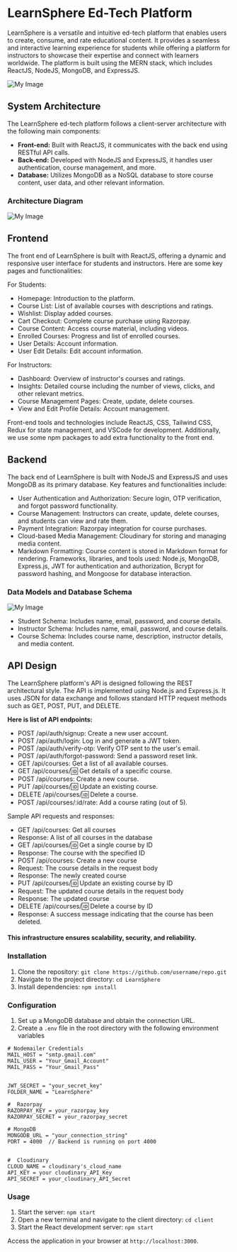 # LearnSphere Ed-Tech Platform

LearnSphere is a versatile and intuitive ed-tech platform that enables users to create, consume, and rate educational content. It provides a seamless and interactive learning experience for students while offering a platform for instructors to showcase their expertise and connect with learners worldwide. The platform is built using the MERN stack, which includes ReactJS, NodeJS, MongoDB, and ExpressJS.

![My Image](https://drive.google.com/uc?export=view&id=1z1YDgOqtNjhrQntvEn-YRFrBx8lY5ct5 "My Image from Google Drive")

## System Architecture
The LearnSphere ed-tech platform follows a client-server architecture with the following main components:
- **Front-end:** Built with ReactJS, it communicates with the back end using RESTful API calls.
- **Back-end:** Developed with NodeJS and ExpressJS, it handles user authentication, course management, and more.
- **Database:** Utilizes MongoDB as a NoSQL database to store course content, user data, and other relevant information.

### Architecture Diagram
![My Image](https://drive.google.com/uc?export=view&id=1jZkgLWHo5b8xD4AwMQ1Q3NrQHzkXSLIj "My Image from Google Drive")

## Frontend

The front end of LearnSphere is built with ReactJS, offering a dynamic and responsive user interface for students and instructors. Here are some key pages and functionalities:

For Students:

- Homepage: Introduction to the platform.
- Course List: List of available courses with descriptions and ratings.
- Wishlist: Display added courses.
- Cart Checkout: Complete course purchase using Razorpay.
- Course Content: Access course material, including videos.
- Enrolled Courses: Progress and list of enrolled courses.
- User Details: Account information.
- User Edit Details: Edit account information.

For Instructors:

- Dashboard: Overview of instructor's courses and ratings.
- Insights: Detailed course including the number of views, clicks, and other relevant metrics.
- Course Management Pages: Create, update, delete courses.
- View and Edit Profile Details: Account management.

Front-end tools and technologies include ReactJS, CSS, Tailwind CSS, Redux for state management, and VSCode for development. Additionally, we use some npm packages to add extra functionality to the front end.

## Backend

The back end of LearnSphere is built with NodeJS and ExpressJS and uses MongoDB as its primary database. Key features and functionalities include:

- User Authentication and Authorization: Secure login, OTP verification, and forgot password functionality.
- Course Management: Instructors can create, update, delete courses, and students can view and rate them.
- Payment Integration: Razorpay integration for course purchases.
- Cloud-based Media Management: Cloudinary for storing and managing media content.
- Markdown Formatting: Course content is stored in Markdown format for rendering.
Frameworks, libraries, and tools used: Node.js, MongoDB, Express.js, JWT for authentication and authorization, Bcrypt for password hashing, and Mongoose for database interaction.

### Data Models and Database Schema
![My Image](https://drive.google.com/uc?export=view&id=19X0SDmnwye4GXZ8JnkBom4QbPMGGhKy6 "My Image from Google Drive")


- Student Schema: Includes name, email, password, and course details.
- Instructor Schema: Includes name, email, password, and course details.
- Course Schema: Includes course name, description, instructor details, and media content.

## API Design

The LearnSphere platform's API is designed following the REST architectural style. The API is implemented using Node.js and Express.js. It uses JSON for data exchange and follows standard HTTP request methods such as GET, POST, PUT, and DELETE.

**Here is list of API endpoints:**

- POST /api/auth/signup: Create a new user account.
- POST /api/auth/login: Log in and generate a JWT token.
- POST /api/auth/verify-otp: Verify OTP sent to the user's email.
- POST /api/auth/forgot-password: Send a password reset link.
- GET /api/courses: Get a list of all available courses.
- GET /api/courses/:id: Get details of a specific course.
- POST /api/courses: Create a new course.
- PUT /api/courses/:id: Update an existing course.
- DELETE /api/courses/:id: Delete a course.
- POST /api/courses/:id/rate: Add a course rating (out of 5).

Sample API requests and responses:

- GET /api/courses: Get all courses
- Response: A list of all courses in the database
- GET /api/courses/:id: Get a single course by ID
- Response: The course with the specified ID
- POST /api/courses: Create a new course
- Request: The course details in the request body
- Response: The newly created course
- PUT /api/courses/:id: Update an existing course by ID
- Request: The updated course details in the request body
- Response: The updated course
- DELETE /api/courses/:id: Delete a course by ID
- Response: A success message indicating that the course has been deleted.

#### This infrastructure ensures scalability, security, and reliability.

### Installation

1. Clone the repository: `git clone https://github.com/username/repo.git`
2. Navigate to the project directory: `cd LearnSphere`
3. Install dependencies: `npm install`

### Configuration
1. Set up a MongoDB database and obtain the connection URL.
2. Create a `.env` file in the root directory with the following environment variables

```
# Nodemailer Credentials
MAIL_HOST = "smtp.gmail.com"
MAIL_USER = "Your_Gmail_Account"
MAIL_PASS = "Your_Gmail_Pass"


JWT_SECRET = "your_secret_key"
FOLDER_NAME = "LearnSphere"

#  Razorpay
RAZORPAY_KEY = your_razorpay_key
RAZORPAY_SECRET = your_razorpay_secret

# MongoDB 
MONGODB_URL = "your_connection_string"
PORT = 4000  // Backend is running on port 4000 


#  Cloudinary 
CLOUD_NAME = cloudinary's_cloud_name
API_KEY = your cloudinary_API_Key
API_SECRET = your_cloudinary_API_Secret

```

### Usage
1. Start the server: `npm start`
2. Open a new terminal and navigate to the client directory: `cd client`
3. Start the React development server: `npm start`

Access the application in your browser at `http://localhost:3000`.

